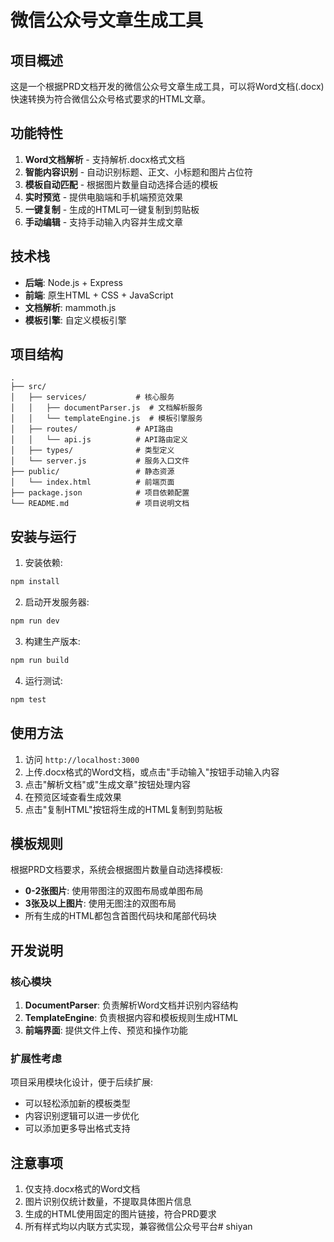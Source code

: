 # 微信公众号文章生成工具

## 项目概述

这是一个根据PRD文档开发的微信公众号文章生成工具，可以将Word文档(.docx)快速转换为符合微信公众号格式要求的HTML文章。

## 功能特性

1. **Word文档解析** - 支持解析.docx格式文档
2. **智能内容识别** - 自动识别标题、正文、小标题和图片占位符
3. **模板自动匹配** - 根据图片数量自动选择合适的模板
4. **实时预览** - 提供电脑端和手机端预览效果
5. **一键复制** - 生成的HTML可一键复制到剪贴板
6. **手动编辑** - 支持手动输入内容并生成文章

## 技术栈

- **后端**: Node.js + Express
- **前端**: 原生HTML + CSS + JavaScript
- **文档解析**: mammoth.js
- **模板引擎**: 自定义模板引擎

## 项目结构

```
.
├── src/
│   ├── services/           # 核心服务
│   │   ├── documentParser.js  # 文档解析服务
│   │   └── templateEngine.js  # 模板引擎服务
│   ├── routes/             # API路由
│   │   └── api.js          # API路由定义
│   ├── types/              # 类型定义
│   └── server.js           # 服务入口文件
├── public/                 # 静态资源
│   └── index.html          # 前端页面
├── package.json            # 项目依赖配置
└── README.md               # 项目说明文档
```

## 安装与运行

1. 安装依赖:
```bash
npm install
```

2. 启动开发服务器:
```bash
npm run dev
```

3. 构建生产版本:
```bash
npm run build
```

4. 运行测试:
```bash
npm test
```

## 使用方法

1. 访问 `http://localhost:3000`
2. 上传.docx格式的Word文档，或点击"手动输入"按钮手动输入内容
3. 点击"解析文档"或"生成文章"按钮处理内容
4. 在预览区域查看生成效果
5. 点击"复制HTML"按钮将生成的HTML复制到剪贴板

## 模板规则

根据PRD文档要求，系统会根据图片数量自动选择模板:

- **0-2张图片**: 使用带图注的双图布局或单图布局
- **3张及以上图片**: 使用无图注的双图布局
- 所有生成的HTML都包含首图代码块和尾部代码块

## 开发说明

### 核心模块

1. **DocumentParser**: 负责解析Word文档并识别内容结构
2. **TemplateEngine**: 负责根据内容和模板规则生成HTML
3. **前端界面**: 提供文件上传、预览和操作功能

### 扩展性考虑

项目采用模块化设计，便于后续扩展:
- 可以轻松添加新的模板类型
- 内容识别逻辑可以进一步优化
- 可以添加更多导出格式支持

## 注意事项

1. 仅支持.docx格式的Word文档
2. 图片识别仅统计数量，不提取具体图片信息
3. 生成的HTML使用固定的图片链接，符合PRD要求
4. 所有样式均以内联方式实现，兼容微信公众号平台#   s h i y a n  
 